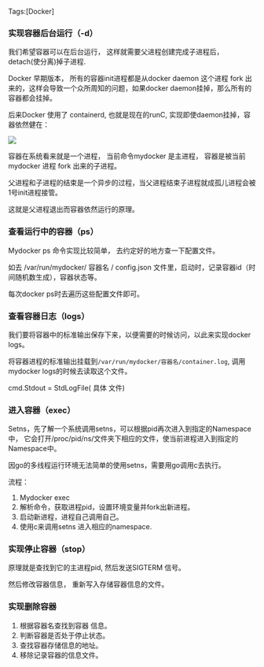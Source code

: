 Tags:[Docker]

### 实现容器后台运行（-d）

我们希望容器可以在后台运行， 这样就需要父进程创建完成子进程后， detach(使分离)掉子进程.

Docker 早期版本， 所有的容器init进程都是从docker daemon 这个进程 fork 出来的，这样会导致一个众所周知的问题，如果docker daemon挂掉，那么所有的容器都会挂掉。

后来Docker 使用了 containerd, 也就是现在的runC, 实现即使daemon挂掉，容器依然健在：

![](http://claymore.wang/uploads/big/20ef026834cbe889d1e039dcc53a7c10.png)



容器在系统看来就是一个进程， 当前命令mydocker 是主进程， 容器是被当前mydocker 进程 fork 出来的子进程。

父进程和子进程的结束是一个异步的过程，当父进程结束子进程就成孤儿进程会被1号init进程接管。

这就是父进程退出而容器依然运行的原理。





### 查看运行中的容器（ps）

Mydocker ps 命令实现比较简单， 去约定好的地方查一下配置文件。

如去 /var/run/mydocker/ 容器名 / config.json 文件里，启动时，记录容器id（时间随机数生成），容器状态等。

每次docker ps时去遍历这些配置文件即可。





### 查看容器日志（logs）

我们要将容器中的标准输出保存下来，以便需要的时候访问，以此来实现docker logs。

将容器进程的标准输出挂载到`/var/run/mydocker/容器名/container.log`,  调用mydocker logs的时候去读取这个文件。

cmd.Stdout = StdLogFile( 具体 文件)



### 进入容器（exec）

Setns，先了解一个系统调用setns，可以根据pid再次进入到指定的Namespace中， 它会打开/proc/pid/ns/文件夹下相应的文件，使当前进程进入到指定的Namespace中。

因go的多线程运行环境无法简单的使用setns，需要用go调用c去执行。

流程：

1. Mydocker exec 
2. 解析命令，获取进程pid，设置环境变量并fork出新进程。
3. 启动新进程，进程自己调用自己。
4. 使用c来调用setns 进入相应的namespace.





### 实现停止容器（stop）

原理就是查找到它的主进程pid,  然后发送SIGTERM 信号。

然后修改容器信息， 重新写入存储容器信息的文件。



### 实现删除容器

1. 根据容器名查找到容器 信息。
2. 判断容器是否处于停止状态。
3. 查找容器存储信息的地址。
4. 移除记录容器的信息文件。

